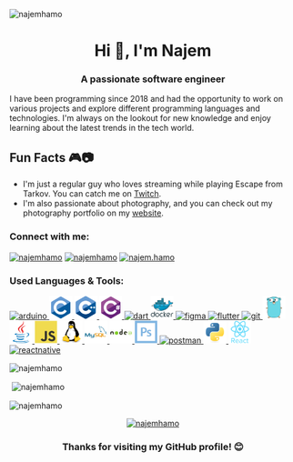 
<p align="left"> <img src="https://komarev.com/ghpvc/?username=najemhamo&label=Profile%20views&color=0e75b6&style=flat" alt="najemhamo" /> </p>

<h1 align="center">Hi 👋, I'm Najem</h1>
<h3 align="center">A passionate software engineer</h3>

I have been programming since 2018 and had the opportunity to work on various projects and explore different programming languages and technologies. I'm always on the lookout for new knowledge and enjoy learning about the latest trends in the tech world.

## Fun Facts 🎮📷

- I'm just a regular guy who loves streaming while playing Escape from Tarkov. You can catch me on [Twitch](https://www.twitch.tv/najemtv).
- I'm also passionate about photography, and you can check out my photography portfolio on my [website](https://www.najemedia.com).


<h3 align="left">Connect with me:</h3>
<p align="left">
<a href="https://twitter.com/najemhamo" target="blank"><img align="center" src="https://raw.githubusercontent.com/rahuldkjain/github-profile-readme-generator/master/src/images/icons/Social/twitter.svg" alt="najemhamo" height="30" width="40" /></a>
<a href="https://linkedin.com/in/najemhamo" target="blank"><img align="center" src="https://raw.githubusercontent.com/rahuldkjain/github-profile-readme-generator/master/src/images/icons/Social/linked-in-alt.svg" alt="najemhamo" height="30" width="40" /></a>
<a href="https://instagram.com/najem.hamo" target="blank"><img align="center" src="https://raw.githubusercontent.com/rahuldkjain/github-profile-readme-generator/master/src/images/icons/Social/instagram.svg" alt="najem.hamo" height="30" width="40" /></a>
</p>

<h3 align="left">Used Languages & Tools:</h3>
<p align="left"> <a href="https://www.arduino.cc/" target="_blank" rel="noreferrer"> <img src="https://cdn.worldvectorlogo.com/logos/arduino-1.svg" alt="arduino" width="40" height="40"/> </a> <a href="https://www.cprogramming.com/" target="_blank" rel="noreferrer"> <img src="https://raw.githubusercontent.com/devicons/devicon/master/icons/c/c-original.svg" alt="c" width="40" height="40"/> </a> <a href="https://www.w3schools.com/cpp/" target="_blank" rel="noreferrer"> <img src="https://raw.githubusercontent.com/devicons/devicon/master/icons/cplusplus/cplusplus-original.svg" alt="cplusplus" width="40" height="40"/> </a> <a href="https://www.w3schools.com/cs/" target="_blank" rel="noreferrer"> <img src="https://raw.githubusercontent.com/devicons/devicon/master/icons/csharp/csharp-original.svg" alt="csharp" width="40" height="40"/> </a> <a href="https://dart.dev" target="_blank" rel="noreferrer"> <img src="https://www.vectorlogo.zone/logos/dartlang/dartlang-icon.svg" alt="dart" width="40" height="40"/> </a> <a href="https://www.docker.com/" target="_blank" rel="noreferrer"> <img src="https://raw.githubusercontent.com/devicons/devicon/master/icons/docker/docker-original-wordmark.svg" alt="docker" width="40" height="40"/> </a> <a href="https://www.figma.com/" target="_blank" rel="noreferrer"> <img src="https://www.vectorlogo.zone/logos/figma/figma-icon.svg" alt="figma" width="40" height="40"/> </a> <a href="https://flutter.dev" target="_blank" rel="noreferrer"> <img src="https://www.vectorlogo.zone/logos/flutterio/flutterio-icon.svg" alt="flutter" width="40" height="40"/> </a> <a href="https://git-scm.com/" target="_blank" rel="noreferrer"> <img src="https://www.vectorlogo.zone/logos/git-scm/git-scm-icon.svg" alt="git" width="40" height="40"/> </a> <a href="https://golang.org" target="_blank" rel="noreferrer"> <img src="https://raw.githubusercontent.com/devicons/devicon/master/icons/go/go-original.svg" alt="go" width="40" height="40"/> </a> <a href="https://www.java.com" target="_blank" rel="noreferrer"> <img src="https://raw.githubusercontent.com/devicons/devicon/master/icons/java/java-original.svg" alt="java" width="40" height="40"/> </a> <a href="https://developer.mozilla.org/en-US/docs/Web/JavaScript" target="_blank" rel="noreferrer"> <img src="https://raw.githubusercontent.com/devicons/devicon/master/icons/javascript/javascript-original.svg" alt="javascript" width="40" height="40"/> </a> <a href="https://www.linux.org/" target="_blank" rel="noreferrer"> <img src="https://raw.githubusercontent.com/devicons/devicon/master/icons/linux/linux-original.svg" alt="linux" width="40" height="40"/> </a> <a href="https://www.mysql.com/" target="_blank" rel="noreferrer"> <img src="https://raw.githubusercontent.com/devicons/devicon/master/icons/mysql/mysql-original-wordmark.svg" alt="mysql" width="40" height="40"/> </a> <a href="https://nodejs.org" target="_blank" rel="noreferrer"> <img src="https://raw.githubusercontent.com/devicons/devicon/master/icons/nodejs/nodejs-original-wordmark.svg" alt="nodejs" width="40" height="40"/> </a> <a href="https://www.photoshop.com/en" target="_blank" rel="noreferrer"> <img src="https://raw.githubusercontent.com/devicons/devicon/master/icons/photoshop/photoshop-line.svg" alt="photoshop" width="40" height="40"/> </a> <a href="https://postman.com" target="_blank" rel="noreferrer"> <img src="https://www.vectorlogo.zone/logos/getpostman/getpostman-icon.svg" alt="postman" width="40" height="40"/> </a> <a href="https://www.python.org" target="_blank" rel="noreferrer"> <img src="https://raw.githubusercontent.com/devicons/devicon/master/icons/python/python-original.svg" alt="python" width="40" height="40"/> </a> <a href="https://reactjs.org/" target="_blank" rel="noreferrer"> <img src="https://raw.githubusercontent.com/devicons/devicon/master/icons/react/react-original-wordmark.svg" alt="react" width="40" height="40"/> </a> <a href="https://reactnative.dev/" target="_blank" rel="noreferrer"> <img src="https://reactnative.dev/img/header_logo.svg" alt="reactnative" width="40" height="40"/> </a> </p>





<p><img align="center" src="https://github-readme-stats.vercel.app/api/top-langs?username=najemhamo&show_icons=true&locale=en&layout=compact" alt="najemhamo" /></p>

<p>&nbsp;<img align="center" src="https://github-readme-stats.vercel.app/api?username=najemhamo&show_icons=true&locale=en" alt="najemhamo" /></p>

<p><img align="center" src="https://github-readme-streak-stats.herokuapp.com/?user=najemhamo&" alt="najemhamo" /></p>


<p align="center"> <a href="https://github.com/ryo-ma/github-profile-trophy"><img src="https://github-profile-trophy.vercel.app/?username=najemhamo" alt="najemhamo" /></a> </p>


<h3 align="center">Thanks for visiting my GitHub profile! 😊</h3>

<!--
# Hi there, I'm [Najem Hamo] 👋

I'm a passionate software engineer who has been programming since 2018. I've had the opportunity to work on various projects and explore different programming languages and technologies. I'm always on the lookout for new knowledge and enjoy learning about the latest trends in the tech world.

## How to Reach Me 📫

You can connect with me through the following channels:

- [![Twitter](https://img.shields.io/twitter/follow/najemhamo?style=social)](https://twitter.com/najemhamo)
- [![LinkedIn](https://img.shields.io/badge/LinkedIn-MyProfile-blue)](https://www.linkedin.com/in/najemhamo/)
- [![Discord](https://img.shields.io/badge/Discord-YourDiscordTag-7289DA?logo=discord&logoColor=white)](discordapp.com/users/321700640541638657)
- [![Instagram](https://img.shields.io/badge/Instagram-PersonalAccount-E4405F?logo=instagram&logoColor=white)](https://www.instagram.com/najem.hamo/)
- [![Instagram](https://img.shields.io/badge/Instagram-PhotographyAccount-E4405F?logo=instagram&logoColor=white)](https://www.instagram.com/najemedia/)
- Email: najem.hamo@gmail.com

Feel free to reach out if you have any questions, want to collaborate on a project, or just want to chat!

## Fun Facts 🎮📷

- I'm just a regular guy who loves streaming while playing Escape from Tarkov. You can catch me on [Twitch](https://www.twitch.tv/najemtv).
- I'm also passionate about photography, and you can check out my photography portfolio on my [website](https://www.najemedia.com).

Thanks for visiting my GitHub profile! 😊

**najemhamo/najemhamo** is a ✨ _special_ ✨ repository because its `README.md` (this file) appears on your GitHub profile.

Here are some ideas to get you started:

- 🔭 I’m currently working on ...
- 🌱 I’m currently learning ...
- 👯 I’m looking to collaborate on ...
- 🤔 I’m looking for help with ...
- 💬 Ask me about ...
- 📫 How to reach me: ...
- 😄 Pronouns: ...
- ⚡ Fun fact: ...
<p align="left"> <a href="https://twitter.com/najemhamo" target="blank"><img src="https://img.shields.io/twitter/follow/najemhamo?logo=twitter&style=for-the-badge" alt="najemhamo" /></a> </p> 
-->

